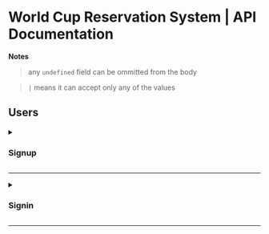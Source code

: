 # World Cup Reservation System | API Documentation
**Notes**
> any `undefined` field can be ommitted from the body

> `|` means it can accept only any of the values 
<!-- Section -->
## Users

<!-- Endpoint -->
<details><summary><h3>Signup</h3></summary>

`/users/signup`

**Body**
```json
{
    "username": "string",
    "password": "string",
    "firstName": "string",
    "lastName": "string",
    "birthDate": "yyyy-mm-dd",
    "gender": "M" | "F",
    "nationality": "string" | undefined,
    "email": "string",
    "role": "fan" | "manager" | "admin"
}
```
Example
```json
{
    "username": "hazem",
    "password": "123456789",
    "firstName": "Hazem",
    "lastName": "Elaswad",
    "birthDate": "2000-09-20",
    "gender": "M",
    "nationality": "Egyptian",
    "email": "hazem@gmail.com",
    "role": "fan"
}
```
**Response**

status: `400` 
```json
{
    "status": "failure",
    "message": "<error_msg>"
}
```

status: `500` 
```json
{
    "status": "failure",
    "message": "Internal server error"
}
```

status: `201`
```json
{
    "status": "success",
    "message": "User has been created successfully"
}
```
</details>

---

<!-- Endpoint -->
<details><summary><h3>Signin</h3></summary>

`/users/signin`

**Body**
```json
{
    "username": "string",
    "password": "string"
}
```
Example
```json
{
    "username": "hazem",
    "password": "123456789",
}
```
**Response**

status: `400` 
```json
{
    "status": "failure",
    "message": "<error_msg>"
}
```

status: `401` 
```json
{
    "status": "failure",
    "message": "<error_msg>"
}
```

status: `403` 
```json
{
    "status": "failure",
    "message": "Username is incorrect"
}
```

status: `200`
```json
{
    "status": "success",
    "message": "User signed in successfully",
    "token": "<token>"
}
```

</details> 

---

